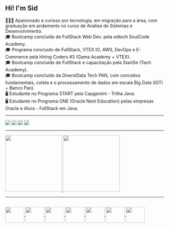 ## Hi! I'm Sid 

👨🏾‍💻 Apaixonado e curioso por tecnologia, em migração para a área, com graduação em andamento no curso de Análise de Sistemas e Desenvolvimento.<br>
🎓 Bootcamp concluído de FullStack Web Dev. pela edtech SoulCode Academy.<br>
🎓 Programa concluído de FullStack, VTEX IO, AWS, DevOps e E-Commerce pela Hiring Coders #3 (Gama Academy + VTEX).<br>
🎓 Bootcamp concluído de FullStack e capacitação pela StartSe (Tech Academy).<br>
🎓 Bootcamp concluído da DiversiData Tech PAN, com conceitos fundamentais, coleta e o processamento de dados em escala Big Data (IGTI + Banco Pan).<br>
🖥️ Estudante no Programa START pela Capgemini - Trilha Java.<br>
🖥️ Estudante no Programa ONE (Oracle Next Education) pelas empresas Oracle e Alura - FullStack em Java.<br>
<hr>
<div>
<a href="http://wa.me/5581991727887" target="_blank"><img src="https://img.shields.io/badge/WhatsApp-25D366?style=for-the-badge&logo=whatsapp&logoColor=white"></a>
<a href="https://www.instagram.com/sid.nascimento/" target="_blank"><img src="https://img.shields.io/badge/-Instagram-%23E4405F?style=for-the-badge&logo=instagram&logoColor=white" target="_blank"></a>
<a href = "mailto:sid.nas@outlook.com"><img src="https://img.shields.io/badge/Microsoft_Outlook-0078D4?style=for-the-badge&logo=microsoft-outlook&logoColor=white" target="_blank"></a>
<a href="https://www.linkedin.com/in/sidnascimento/" target="_blank"><img src="https://img.shields.io/badge/-LinkedIn-%230077B5?style=for-the-badge&logo=linkedin&logoColor=white" target="_blank"></a>   
</div>
<hr>
<div>
<a href="https://github.com/seu-usuário-aqui">
<img height="180em" src="https://github-readme-stats.vercel.app/api/top-langs/?username=sidnasciment0&layout=compact&langs_count=7&theme=prussian"/>
<img height="180em" src="https://github-readme-stats.vercel.app/api?username=sidnasciment0&show_icons=true&theme=prussian&include_all_commits=true&count_private=true"/>
</div>
<hr>
<div style="display: inline_block"><br>
<img align="center" height="50" width="60" src="https://cdn.jsdelivr.net/gh/devicons/devicon/icons/html5/html5-original-wordmark.svg" />
<img align="center" height="50" width="60" src="https://cdn.jsdelivr.net/gh/devicons/devicon/icons/css3/css3-original-wordmark.svg" />
<img align="center" height="50" width="60" src="https://cdn.jsdelivr.net/gh/devicons/devicon/icons/javascript/javascript-original.svg" />
<img align="center" height="50" width="60" src="https://cdn.jsdelivr.net/gh/devicons/devicon/icons/typescript/typescript-original.svg" />
<img align="center" height="50" width="60" src="https://cdn.jsdelivr.net/gh/devicons/devicon/icons/bootstrap/bootstrap-plain.svg" />
<img align="center" height="50" width="60" src="https://cdn.jsdelivr.net/gh/devicons/devicon/icons/angularjs/angularjs-original.svg" />
<img align="center" height="50" width="60" src="https://cdn.jsdelivr.net/gh/devicons/devicon/icons/nodejs/nodejs-original-wordmark.svg" />
</div>
